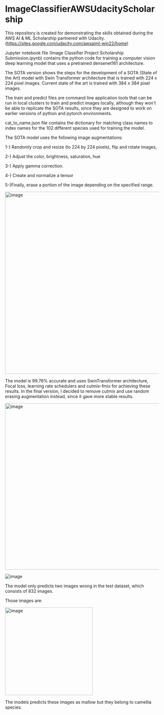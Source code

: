 # ImageClassifierAWSUdacityScholarship
This repository is created for demonstrating the skills obtained during the AWS AI & ML Scholarship partnered with Udacity. (https://sites.google.com/udacity.com/awsaiml-win22/home)

Jupyter notebook file (Image Classifier Project Scholarship Submission.ipynb) contains the python code for training a computer vision deep learning model that uses a pretrained densenet161 architecture.

The SOTA version shows the steps for the development of a SOTA (State of the Art) model with Swin Transformer architecture that is trained with 224 x 224 pixel images. Current state of the art is trained with 384 x 384 pixel images.

The train and predict files are command line application tools that can be run in local clusters to train and predict images locally, although they won't be able to replicate the SOTA results, since they are designed to work on earlier versions of python and pytorch environments.

cat_to_name.json file contains the dictionary for matching class names to index names for the 102 different species used for training the model.

The SOTA model uses the following image augmentations:

1-) Randomly crop and resize (to 224 by 224 pixels), flip and rotate images, 

2-) Adjust the color, brightness, saturation, hue 

3-) Apply gamma correction. 

4-) Create and normalize a tensor

5-)Finally, erase a portion of the image depending on the specified range.

<img width="596" alt="image" src="https://user-images.githubusercontent.com/16454824/223679385-9334c0fa-37fc-4a3d-b7b2-27f3d019a175.png">

The model is 99.76% accurate and uses SwinTransformer architecture, Focal loss, learning rate schedulers and cutmix-fmix for achieving these results. In the final version, I decided to remove cutmix and use random erasing augmentation instead, since it gave more stable results.

<img width="544" alt="image" src="https://user-images.githubusercontent.com/16454824/223685636-d2d71e68-6f93-4e30-84f7-357f650c4204.png">

![image](https://user-images.githubusercontent.com/16454824/223685686-eba2b73c-1cbd-4917-b30d-5aaf6dc15462.png)


The model only predicts two images wrong in the test dataset, which consists of 832 images.

Those images are:

<img width="287" alt="image" src="https://user-images.githubusercontent.com/16454824/223683779-427fd9f0-13b7-4e27-abb7-c592ea1880e2.png">

The models predicts these images as mallow but they belong to camellia species.




